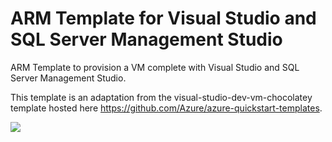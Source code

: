 # ARM Template for Visual Studio and SQL Server Management Studio

ARM Template to provision a VM complete with Visual Studio and SQL Server Management Studio.

This template is an adaptation from the visual-studio-dev-vm-chocolatey template hosted here https://github.com/Azure/azure-quickstart-templates.

<a href="https://portal.azure.com/#create/microsoft.template/uri/https%3A%2F%2Fraw.githubusercontent.com%2Ffbouteruche%2Fvisual-studio-dev-vm-sql-server-management-studio%2Fmaster%2Fvisual-studio-dev-vm-sql-server-management-studio%2FTemplates%2Fazuredeploy.json" target="_blank">
    <img src="http://azuredeploy.net/deploybutton.png"/>
</a>
